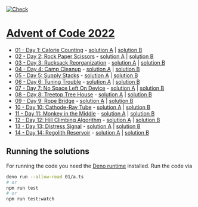 [![Check](https://github.com/Laniman/aoc-2022/actions/workflows/check.yml/badge.svg)](https://github.com/Laniman/aoc-2022/actions/workflows/check.yml)

# [Advent of Code 2022](https://adventofcode.com/2022)

- [01 - Day 1: Calorie Counting](https://adventofcode.com/2022/day/1) -
  [solution A](./01/a.ts) | [solution B](./01/b.ts)
- [02 - Day 2: Rock Paper Scissors](https://adventofcode.com/2022/day/2) -
  [solution A](./02/a.ts) | [solution B](./02/b.ts)
- [03 - Day 3: Rucksack Reorganization](https://adventofcode.com/2022/day/3) -
  [solution A](./03/a.ts) | [solution B](./03/b.ts)
- [04 - Day 4: Camp Cleanup](https://adventofcode.com/2022/day/4) -
  [solution A](./04/a.ts) | [solution B](./04/b.ts)
- [05 - Day 5: Supply Stacks](https://adventofcode.com/2022/day/5) -
  [solution A](./05/a.ts) | [solution B](./05/b.ts)
- [06 - Day 6: Tuning Trouble](https://adventofcode.com/2022/day/6) -
  [solution A](./06/a.ts) | [solution B](./06/b.ts)
- [07 - Day 7: No Space Left On Device](https://adventofcode.com/2022/day/7) -
  [solution A](./07/a.ts) | [solution B](./07/b.ts)
- [08 - Day 8: Treetop Tree House](https://adventofcode.com/2022/day/8) -
  [solution A](./08/a.ts) | [solution B](./08/b.ts)
- [09 - Day 9: Rope Bridge](https://adventofcode.com/2022/day/9) -
  [solution A](./09/a.ts) | [solution B](./09/b.ts)
- [10 - Day 10: Cathode-Ray Tube](https://adventofcode.com/2022/day/10) -
  [solution A](./10/a.ts) | [solution B](./10/b.ts)
- [11 - Day 11: Monkey in the Middle](https://adventofcode.com/2022/day/11) -
  [solution A](./11/a.ts) | [solution B](./11/b.ts)
- [12 - Day 12: Hill Climbing Algorithm](https://adventofcode.com/2022/day/12) -
  [solution A](./12/a.ts) | [solution B](./12/b.ts)
- [13 - Day 13: Distress Signal](https://adventofcode.com/2022/day/13) -
  [solution A](./13/a.ts) | [solution B](./13/b.ts)
- [14 - Day 14: Regolith Reservoir](https://adventofcode.com/2022/day/14) -
  [solution A](./14/a.ts) | [solution B](./14/b.ts)

## Running the solutions

For running the code you need the [Deno runtime](https://deno.land/) installed.
Run the code via

```bash
deno run --allow-read 01/a.ts
# or
npm run test
# or
npm run test:watch
```
